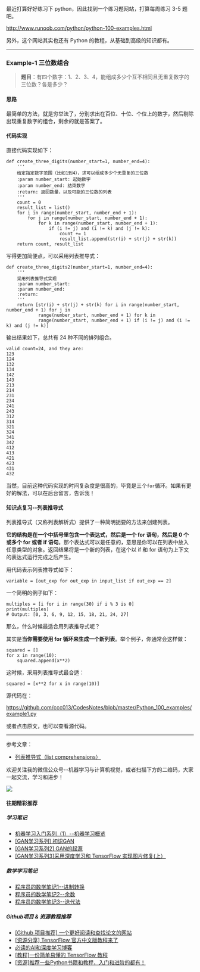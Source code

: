 
最近打算好好练习下 python，因此找到一个练习题网站，打算每周练习 3-5 题吧。

http://www.runoob.com/python/python-100-examples.html

另外，这个网站其实也还有 Python 的教程，从基础到高级的知识都有。

---
### Example-1 三位数组合

> **题目**：有四个数字：1、2、3、4，能组成多少个互不相同且无重复数字的三位数？各是多少？

#### 思路

最简单的方法，就是穷举法了，分别求出在百位、十位、个位上的数字，然后剔除出现重复数字的组合，剩余的就是答案了。

#### 代码实现

直接代码实现如下：

```
def create_three_digits(number_start=1, number_end=4):
    '''
    给定指定数字范围（比如1到4），求可以组成多少个无重复的三位数
    :param number_start: 起始数字
    :param number_end: 结束数字
    :return: 返回数量，以及可能的三位数的列表
    '''
    count = 0
    result_list = list()
    for i in range(number_start, number_end + 1):
        for j in range(number_start, number_end + 1):
            for k in range(number_start, number_end + 1):
                if (i != j) and (i != k) and (j != k):
                    count += 1
                    result_list.append(str(i) + str(j) + str(k))
    return count, result_list
```

写得更加简便点，可以采用列表推导式：

```
def create_three_digits2(number_start=1, number_end=4):
    '''
    采用列表推导式实现
    :param number_start:
    :param number_end:
    :return:
    '''
    return [str(i) + str(j) + str(k) for i in range(number_start, number_end + 1) for j in
            range(number_start, number_end + 1) for k in
            range(number_start, number_end + 1) if (i != j) and (i != k) and (j != k)]
```

输出结果如下，总共有 24 种不同的排列组合。

```
valid count=24, and they are:
123
124
132
134
142
143
213
214
231
234
241
243
312
314
321
324
341
342
412
413
421
423
431
432
```

当然，目前这种代码实现的时间复杂度是很高的，毕竟是三个`for`循环。如果有更好的解法，可以在后台留言，告诉我！

#### 知识点复习--列表推导式

列表推导式（又称列表解析式）提供了一种简明扼要的方法来创建列表。

**它的结构是在一个中括号里包含一个表达式，然后是一个 for 语句，然后是 0 个或多个 for 或者 if 语句**。那个表达式可以是任意的，意思是你可以在列表中放入任意类型的对象。返回结果将是一个新的列表，在这个以 if 和 for 语句为上下文的表达式运行完成之后产生。

用代码表示列表推导式如下：

```
variable = [out_exp for out_exp in input_list if out_exp == 2]
```

一个简明的例子如下：

```
multiples = [i for i in range(30) if i % 3 is 0]
print(multiples)
# Output: [0, 3, 6, 9, 12, 15, 18, 21, 24, 27]
```

那么，什么时候最适合用列表推导式呢？

其实是**当你需要使用 for 循环来生成一个新列表**。举个例子，你通常会这样做：

```
squared = []
for x in range(10):
    squared.append(x**2)
```
这时候，采用列表推导式最合适：

```
squared = [x**2 for x in range(10)]
```

源代码在：

https://github.com/ccc013/CodesNotes/blob/master/Python_100_examples/example1.py

或者点击原文，也可以查看源代码。

---

参考文章：

- [列表推导式（list comprehensions）](https://eastlakeside.gitbooks.io/interpy-zh/content/Comprehensions/list-comprehensions.html)


欢迎关注我的微信公众号--机器学习与计算机视觉，或者扫描下方的二维码，大家一起交流，学习和进步！

![](https://cai-images-1257823952.cos.ap-beijing.myqcloud.com/qrcode_new.jpg)


#### 往期精彩推荐

##### 学习笔记

- [机器学习入门系列（1）--机器学习概览](https://mp.weixin.qq.com/s/r_UkF_Eys4dTKMH7DNJyTA)
- [[GAN学习系列] 初识GAN](https://mp.weixin.qq.com/s?__biz=MzU5MDY5OTI5MA==&mid=2247483711&idx=1&sn=ead88d5b21e08d9df853b72f31d4b5f4&chksm=fe3b0f4ac94c865cfc243123eb4815539ef2d5babdc8346f79a29b681e55eee5f964bdc61d71&token=1493836032&lang=zh_CN#rd)
- [[GAN学习系列2] GAN的起源](https://mp.weixin.qq.com/s?__biz=MzU5MDY5OTI5MA==&mid=2247483732&idx=1&sn=99cb91edf6fb6da3c7d62132c40b0f62&chksm=fe3b0f21c94c8637a8335998c3fc9d0adf1ac7dea332c2bd45e63707eac6acad8d84c1b3d16d&token=985117826&lang=zh_CN#rd)
- [[GAN学习系列3]采用深度学习和 TensorFlow 实现图片修复(上）](https://mp.weixin.qq.com/s/S_uiSe74Ti6N_u4Y5Fd6Fw)

##### 数学学习笔记

- [程序员的数学笔记1--进制转换](https://mp.weixin.qq.com/s/Sn7V27O77moGCLOpFzEKqg)
- [程序员的数学笔记2--余数](https://mp.weixin.qq.com/s/hv4cWzuca49VHLc92DicZQ)
- [程序员的数学笔记3--迭代法](https://mp.weixin.qq.com/s/uUtK2tTZa_b5jeiTyXYRYg)

##### Github项目 & 资源教程推荐

- [[Github 项目推荐] 一个更好阅读和查找论文的网站](https://mp.weixin.qq.com/s/ImQcGt8guLKZawNLS-_HzA)
- [[资源分享] TensorFlow 官方中文版教程来了](https://mp.weixin.qq.com/s/Si1YaYLfhL1upbjQkvireQ)
- [必读的AI和深度学习博客](https://mp.weixin.qq.com/s/0J2raJqiYsYPqwAV1MALaw)
- [[教程]一份简单易懂的 TensorFlow 教程](https://mp.weixin.qq.com/s/vXIM6Ttw37yzhVB_CvXmCA)
- [[资源]推荐一些Python书籍和教程，入门和进阶的都有！](https://mp.weixin.qq.com/s/jkIQTjM9C3fDvM1c6HwcQg)



